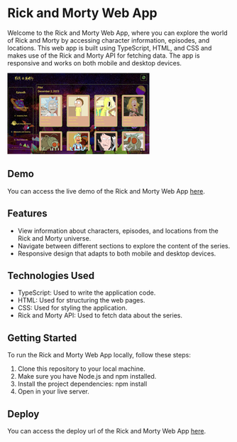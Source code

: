 # Rick and Morty Web App

Welcome to the Rick and Morty Web App, where you can explore the world of Rick and Morty by accessing character information, episodes, and locations. This web app is built using TypeScript, HTML, and CSS and makes use of the Rick and Morty API for fetching data. The app is responsive and works on both mobile and desktop devices.

![Imagen 2](https://github.com/JaviGCK/Rick-Morty-Api/blob/main/images/Captura%20de%20pantalla%202023-10-30%20a%20las%2010.48.07%20en%20tama%C3%B1o%20peque%C3%B1o.png)


## Demo

You can access the live demo of the Rick and Morty Web App [here](https://www.loom.com/share/b2b4867ca43b46dab902f4c3cb904368?sid=022a9d84-b22a-471b-8133-844ad8e11793).

## Features

- View information about characters, episodes, and locations from the Rick and Morty universe.
- Navigate between different sections to explore the content of the series.
- Responsive design that adapts to both mobile and desktop devices.

## Technologies Used

- TypeScript: Used to write the application code.
- HTML: Used for structuring the web pages.
- CSS: Used for styling the application.
- Rick and Morty API: Used to fetch data about the series.

## Getting Started

To run the Rick and Morty Web App locally, follow these steps:

1. Clone this repository to your local machine.
2. Make sure you have Node.js and npm installed.
3. Install the project dependencies:
   npm install
4. Open in your live server.

## Deploy

You can access the deploy url of the Rick and Morty Web App [here](https://rick-morty-api-sooty.vercel.app/).
